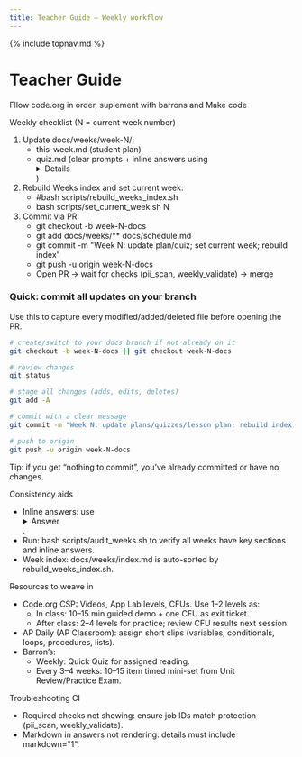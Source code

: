 ```yaml
---
title: Teacher Guide — Weekly workflow
---
```

{% include topnav.md %}

# Teacher Guide

Fllow code.org in order, suplement with barrons and Make code

Weekly checklist (N = current week number)
1. Update docs/weeks/week-N/:
   - this-week.md (student plan)
   - quiz.md (clear prompts + inline answers using <details markdown="1">this</details>)
2. Rebuild Weeks index and set current week:
   - #bash scripts/rebuild_weeks_index.sh
   - bash scripts/set_current_week.sh N
3. Commit via PR:
   - git checkout -b week-N-docs
   - git add docs/weeks/** docs/schedule.md
   - git commit -m "Week N: update plan/quiz; set current week; rebuild index"
   - git push -u origin week-N-docs
   - Open PR → wait for checks (pii_scan, weekly_validate) → merge

### Quick: commit all updates on your branch
Use this to capture every modified/added/deleted file before opening the PR.

```bash
# create/switch to your docs branch if not already on it
git checkout -b week-N-docs || git checkout week-N-docs

# review changes
git status

# stage all changes (adds, edits, deletes)
git add -A

# commit with a clear message
git commit -m "Week N: update plans/quizzes/lesson plan; rebuild index; set current week"

# push to origin
git push -u origin week-N-docs
```

Tip: if you get “nothing to commit”, you’ve already committed or have no changes.

Consistency aids
- Inline answers: use <details markdown="1"><summary>Answer</summary> … </details>.
- Run: bash scripts/audit_weeks.sh to verify all weeks have key sections and inline answers.
- Week index: docs/weeks/index.md is auto-sorted by rebuild_weeks_index.sh.

Resources to weave in
- Code.org CSP: Videos, App Lab levels, CFUs. Use 1–2 levels as:
  - In class: 10–15 min guided demo + one CFU as exit ticket.
  - After class: 2–4 levels for practice; review CFU results next session.
- AP Daily (AP Classroom): assign short clips (variables, conditionals, loops, procedures, lists).
- Barron’s:
  - Weekly: Quick Quiz for assigned reading.
  - Every 3–4 weeks: 10–15 item timed mini-set from Unit Review/Practice Exam.

Troubleshooting CI
- Required checks not showing: ensure job IDs match protection (pii_scan, weekly_validate).
- Markdown in answers not rendering: details must include markdown="1".